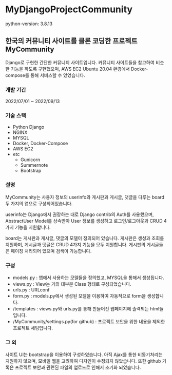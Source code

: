 # MyDjangoProjectCommunity
python-version: 3.8.13

## 한국의 커뮤니티 사이트를 클론 코딩한 프로젝트 MyCommunity
Django로 구현한 간단한 커뮤니티 사이트입니다. 커뮤니티 사이트들을 참고하여 비슷한 기능을 하도록 구현했으며, AWS EC2 Ubuntu 20.04 환경에서 Docker-compose를 통해 서비스할 수 있었습니다.

### 개발 기간
2022/07/01 ~ 2022/09/13

### 기술 스택
* Python Django
* NGINX
* MYSQL
* Docker, Docker-Compose
* AWS EC2
* etc
    * Gunicorn
    * Summernote
    * Bootstrap

### 설명
MyCommunity는 사용자 정보의 userinfo와 게시판과 게시글, 댓글을 다루는 board 두 가지의 앱으로 구성되어있습니다. 

userinfo는 Django에서 권장하는 대로 Django contrib의 Auth를 사용했으며, AbstractUser Model를 상속받아 User 정보를 생성하고 로그인/로그아웃과 CRUD 4가지 기능을 지원합니다.

board는 게시판과 게시글, 댓글의 모델이 정의되어 있습니다. 게시판은 생성과 조회를 지원하며, 게시글과 댓글은 CRUD 4가지 기능을 모두 지원합니다. 게시판의 게시글들은 페이징 처리되어 있으며 검색이 가능합니다.

### 구성
 * models.py : 앱에서 사용하는 모델들을 정의했고, MYSQL을 통해서 생성됩니다.
 * views.py : View는 거의 대부분 Class 형태로 구성되었습니다.
 * urls.py : URLconf
 * form.py : models.py에서 생성된 모델을 이용하여 자동적으로 form을 생성합니다.
 * /templates : views.py와 urls.py를 통해 만들어진 웹페이지에 출력되는 html들 입니다.  
 * /MyCommunity/settings.py(for github) : 프로젝트 보안을 위한 내용을 제외한 프로젝트 세팅입니다.
  
### 그 외
사이트 UI는 bootstrap을 이용하여 구성하였습니다. 아직 Ajax를 통한 비동기처리는 지원하지 않으며, 모바일 웹을 고려하여 디자인이 수정되지 않았습니다. 또한 github 기록은 프로젝트 보안과 관련된 파일의 업로드로 인해서 초기화 되었습니다.
